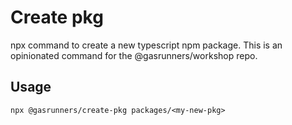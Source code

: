# Create pkg
npx command to create a new typescript npm package. This is an opinionated
command for the @gasrunners/workshop repo.

## Usage
```
npx @gasrunners/create-pkg packages/<my-new-pkg>
```
